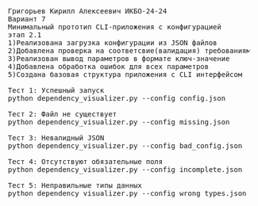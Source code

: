 <pre>
  Григорьев Кирилл Алексеевич ИКБО-24-24
  Вариант 7
  Минимальный прототип CLI-приложения с конфигурацией
  этап 2.1
  1)Реализована загрузка конфигурации из JSON файлов
  2)Добавлена проверка на соответсвие(валидация) требованиям всех параметров конфигурации
  3)Реализован вывод параметров в формате ключ-значение
  4)Добавлена обработка ошибок для всех параметров
  5)Создана базовая структура приложения с CLI интерфейсом
  
  Тест 1: Успешный запуск
  python dependency_visualizer.py --config config.json

  Тест 2: Файл не существует
  python dependency_visualizer.py --config missing.json

  Тест 3: Невалидный JSON
  python dependency_visualizer.py --config bad_config.json

  Тест 4: Отсутствуют обязательные поля
  python dependency_visualizer.py --config incomplete.json

  Тест 5: Неправильные типы данных
  python dependency_visualizer.py --config wrong_types.json
</pre>
